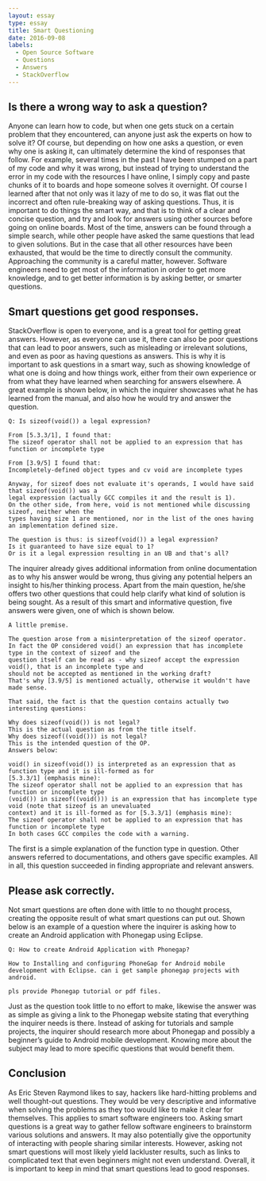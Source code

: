 ```yaml
---
layout: essay
type: essay
title: Smart Questioning
date: 2016-09-08
labels:
  - Open Source Software
  - Questions
  - Answers
  - StackOverflow
---
```


## Is there a wrong way to ask a question?

Anyone can learn how to code, but when one gets stuck on a certain problem that they encountered, can anyone just ask the experts on how to solve it? Of course, but depending on how one asks a question, or even why one is asking it, can ultimately determine the kind of responses that follow. For example, several times in the past I have been stumped on a part of my code and why it was wrong, but instead of trying to understand the error in my code with the resources I have online, I simply copy and paste chunks of it to boards and hope someone solves it overnight. Of course I learned after that not only was it lazy of me to do so, it was flat out the incorrect and often rule-breaking way of asking questions. Thus, it is important to do things the smart way, and that is to think of a clear and concise question, and try and look for answers using other sources before going on online boards. Most of the time, answers can be found through a simple search, while other people have asked the same questions that lead to given solutions. But in the case that all other resources have been exhausted, that would be the time to directly consult the community. Approaching the community is a careful matter, however. Software engineers need to get most of the information in order to get more knowledge, and to get better information is by asking better, or smarter questions.

## Smart questions get good responses.

StackOverflow is open to everyone, and is a great tool for getting great answers. However, as everyone can use it, there can also be poor questions that can lead to poor answers, such as misleading or irrelevant solutions, and even as poor as having questions as answers. This is why it is important to ask questions in a smart way, such as showing knowledge of what one is doing and how things work, either from their own experience or from what they have learned when searching for answers elsewhere. A great example is shown below, in which the inquirer showcases what he has learned from the manual, and also how he would try and answer the question.

```
Q: Is sizeof(void()) a legal expression?

From [5.3.3/1], I found that:
The sizeof operator shall not be applied to an expression that has function or incomplete type

From [3.9/5] I found that:
Incompletely-defined object types and cv void are incomplete types

Anyway, for sizeof does not evaluate it's operands, I would have said that sizeof(void()) was a 
legal expression (actually GCC compiles it and the result is 1).
On the other side, from here, void is not mentioned while discussing sizeof, neither when the 
types having size 1 are mentioned, nor in the list of the ones having an implementation defined size.

The question is thus: is sizeof(void()) a legal expression?
Is it guaranteed to have size equal to 1?
Or is it a legal expression resulting in an UB and that's all?
```

The inquirer already gives additional information from online documentation as to why his answer would be wrong, thus giving any potential helpers an insight to his/her thinking process. Apart from the main question, he/she offers two other questions that could help clarify what kind of solution is being sought. As a result of this smart and informative question, five answers were given, one of which is shown below.

```
A little premise.

The question arose from a misinterpretation of the sizeof operator.
In fact the OP considered void() an expression that has incomplete type in the context of sizeof and the 
question itself can be read as - why sizeof accept the expression void(), that is an incomplete type and 
should not be accepted as mentioned in the working draft?
That's why [3.9/5] is mentioned actually, otherwise it wouldn't have made sense.

That said, the fact is that the question contains actually two interesting questions:

Why does sizeof(void()) is not legal?
This is the actual question as from the title itself.
Why does sizeof((void())) is not legal?
This is the intended question of the OP.
Answers below:

void() in sizeof(void()) is interpreted as an expression that as function type and it is ill-formed as for 
[5.3.3/1] (emphasis mine):
The sizeof operator shall not be applied to an expression that has function or incomplete type
(void()) in sizeof((void())) is an expression that has incomplete type void (note that sizeof is an unevaluated 
context) and it is ill-formed as for [5.3.3/1] (emphasis mine):
The sizeof operator shall not be applied to an expression that has function or incomplete type
In both cases GCC compiles the code with a warning.
```

The first is a simple explanation of the function type in question. Other answers referred to documentations, and others gave specific examples. All in all, this question succeeded in finding appropriate and relevant answers.

## Please ask correctly.

Not smart questions are often done with little to no thought process, creating the opposite result of what smart questions can put out. Shown below is an example of a question where the inquirer is asking how to create an Android application with Phonegap using Eclipse.

```
Q: How to create Android Application with Phonegap?

How to Installing and configuring PhoneGap for Android mobile development with Eclipse. can i get sample phonegap projects with android.

pls provide Phonegap tutorial or pdf files.
```

Just as the question took little to no effort to make, likewise the answer was as simple as giving a link to the Phonegap website stating that everything the inquirer needs is there. Instead of asking for tutorials and sample projects, the inquirer should research more about Phonegap and possibly a beginner’s guide to Android mobile development. Knowing more about the subject may lead to more specific questions that would benefit them.

## Conclusion

As Eric Steven Raymond likes to say, hackers like hard-hitting problems and well thought-out questions. They would be very descriptive and informative when solving the problems as they too would like to make it clear for themselves. This applies to smart software engineers too. Asking smart questions is a great way to gather fellow software engineers to brainstorm various solutions and answers. It may also potentially give the opportunity of interacting with people sharing similar interests. However, asking not smart questions will most likely yield lackluster results, such as links to complicated text that even beginners might not even understand. Overall, it is important to keep in mind that smart questions lead to good responses.


